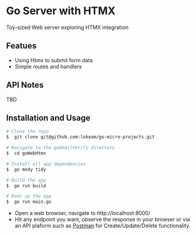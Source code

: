 # Go Server with HTMX
Toy-sized Web server exploring HTMX integration

## Featues
- Using Htmx to submit form data
- Simple routes and handlers

## API Notes
TBD

## Installation and Usage
```bash
# Clone the repo
$  git clone git@github.com:lokeam/go-micro-projects.git

# Navigate to the goEmailVerify directory
$  cd goWebHtmx

# Install all app dependencies
$  go mody tidy

# Build the app
$  go run build

# Boot up the app
$  go run main.go
```
- Open a web browser, navigate to http://localhost:8000/
- Hit any endpoint you want, observe the response in your browser or via an API plaform such as [Postman](https://www.postman.com/downloads/) for Create/Update/Delete functionality.
